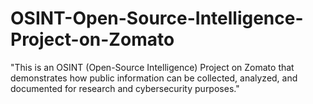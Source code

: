 # OSINT-Open-Source-Intelligence-Project-on-Zomato
"This is an OSINT (Open-Source Intelligence) Project on Zomato that demonstrates how public information can be collected, analyzed, and documented for research and cybersecurity purposes."
